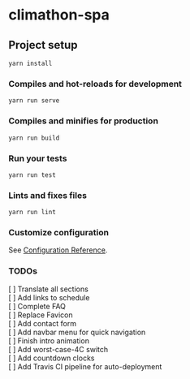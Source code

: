 # climathon-spa

## Project setup
```
yarn install
```

### Compiles and hot-reloads for development
```
yarn run serve
```

### Compiles and minifies for production
```
yarn run build
```

### Run your tests
```
yarn run test
```

### Lints and fixes files
```
yarn run lint
```

### Customize configuration
See [Configuration Reference](https://cli.vuejs.org/config/).

### TODOs
[ ] Translate all sections  
[ ] Add links to schedule  
[ ] Complete FAQ  
[ ] Replace Favicon  
[ ] Add contact form  
[ ] Add navbar menu for quick navigation  
[ ] Finish intro animation  
[ ] Add worst-case-4C switch  
[ ] Add countdown clocks  
[ ] Add Travis CI pipeline for auto-deployment  
